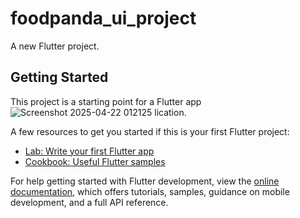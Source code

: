 # foodpanda_ui_project

A new Flutter project.

## Getting Started

This project is a starting point for a Flutter app![Screenshot 2025-04-22 012125](https://github.com/user-attachments/assets/168f8e48-f8f7-452e-891c-6b80c2accc4f)
lication.

A few resources to get you started if this is your first Flutter project:

- [Lab: Write your first Flutter app](https://docs.flutter.dev/get-started/codelab)
- [Cookbook: Useful Flutter samples](https://docs.flutter.dev/cookbook)

For help getting started with Flutter development, view the
[online documentation](https://docs.flutter.dev/), which offers tutorials,
samples, guidance on mobile development, and a full API reference.
